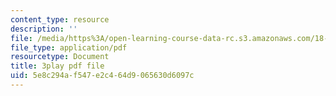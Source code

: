 ```yaml
---
content_type: resource
description: ''
file: /media/https%3A/open-learning-course-data-rc.s3.amazonaws.com/18-01-single-variable-calculus-fall-2006/5e8c294af547e2c464d9065630d6097c_kCPVBl953eY.pdf
file_type: application/pdf
resourcetype: Document
title: 3play pdf file
uid: 5e8c294a-f547-e2c4-64d9-065630d6097c
---
```

